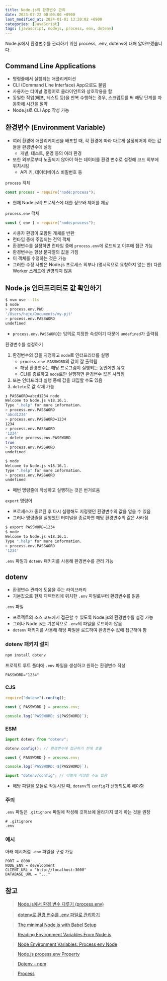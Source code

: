 ```yaml
---
title: Node.js의 환경변수 관리
date: 2023-07-22 00:00:00 +0900
last_modified_at: 2024-01-01 13:20:02 +0900
categories: [JavaScript]
tags: [javascript, nodejs, process, env, dotenv]
---
```


Node.js에서 환경변수를 관리하기 위한 process, .env, dotenv에 대해 알아보겠습니다.

## Command Line Applications

- 명령줄에서 실행되는 애플리케이션
- CLI (Command Line Interface) App으로도 불림
- 사용자는 터미널 명령어로 클라이언트와 상호작용을 함
- 동일한 작업(배포, 테스트 등)을 반복 수행하는 경우, 스크립트를 써 해당 단계를 자동화해 시간을 절약
- Node.js로 CLI App 작성 가능

## 환경변수 (Environment Variable)

- 여러 환경에 애플리케이션을 배포할 때, 각 환경에 따라 다르게 설정되어야 하는 값들을 환경변수에 설정
  - 개발, 테스트, 운영 등의 여러 환경
- 또한 외부로부터 노출되지 않아야 하는 데이터를 환경 변수로 설정해 코드 외부에 위치시킴
  - API 키, 데이터베이스 비밀번호 등

`process` 객체

```javascript
const process = require("node:process");
```

- 현재 Node.js의 프로세스에 대한 정보와 제어를 제공

`process.env` 객체

```javascript
const { env } = require("node:process");
```

- 사용자 환경이 포함된 개체를 반환
- 런타임 중에 주입되는 전역 객체
- 환경변수를 설정하면 런타임 중에 `process.env`에 로드되고 이후에 접근 가능
- 환경변수는 항상 문자열의 값을 가짐
- 이 객체를 수정하는 것은 가능
- 그러한 수정 사항은 Node.js 프로세스 외부나 (명시적으로 요청하지 않는 한) 다른 Worker 스레드에 반영되지 않음

## Node.js 인터프리터로 값 확인하기

```bash
$ nvm use --lts
$ node
> process.env.PWD
'/Users/hejo/Documents/my-pjt'
> process.env.PASSWORD
undefined
```

- `process.env.PASSWORD`는 임의로 지정한 속성이기 때문에 `undefined`가 출력됨

환경변수를 설정하기

1. 환경변수의 값을 지정하고 `node`로 인터프리터를 실행
   - `process.env.PASSWORD`의 값이 잘 출력됨
   - 해당 환경변수는 해당 프로그램이 실행되는 동안에만 유효
   - CLI를 종료하고 `node`로만 실행하면 환경변수 값은 사라짐
2. 또는 인터프리터 실행 중에 값을 대입할 수도 있음
3. `delete`로 값 삭제 가능

```bash
❯ PASSWORD=abcd1234 node
Welcome to Node.js v18.16.1.
Type ".help" for more information.
> process.env.PASSWORD
'abcd1234'
> process.env.PASSWORD=1234
1234
> process.env.PASSWORD
'1234'
> delete process.env.PASSWORD
true
> process.env.PASSWORD
undefined
```

```bash
$ node
Welcome to Node.js v18.16.1.
Type ".help" for more information.
> process.env.PASSWORD
undefined
```

- 매번 명령줄에 작성하고 실행하는 것은 번거로움

`export` 명령어

- 프로세스가 종료된 후 다시 실행해도 지정했던 환경변수의 값을 얻을 수 있음
- 그러나 명령줄을 실행했던 터미널을 종료하면 해당 환경변수의 값은 사라짐

```bash
$ export PASSWORD=1234
$ node
Welcome to Node.js v18.16.1.
Type ".help" for more information.
> process.env.PASSWORD
'1234'
```

`.env` 파일과 `dotenv` 패키지를 사용해 환경변수를 관리 가능

## dotenv

- 환경변수 관리에 도움을 주는 라이브러리
- 기본값으로 현재 디렉터리에 위치한 `.env` 파일로부터 환경변수를 읽음

`.env` 파일

- 프로젝트의 소스 코드에서 접근할 수 있도록 Node.js의 환경변수를 설정 가능
- 그러나 Node.js는 기본적으로 `.env`의 파일을 로드하지 않음
- `dotenv` 패키지를 사용해 해당 파일을 로드하여 환경변수 값에 접근해야 함

### dotenv 패키지 설치

```bash
npm install dotenv
```

프로젝트 루트 폴더에 `.env` 파일을 생성하고 원하는 환경변수 작성

```
PASSWORD="1234"
```

### CJS

```javascript
require("dotenv").config();

const { PASSWORD } = process.env;

console.log(`PASSWORD: ${PASSWORD}`);
```

### ESM

```javascript
import dotenv from "dotenv";

dotenv.config(); // 환경변수에 접근하기 전에 호출

const { PASSWORD } = process.env;

console.log(`PASSWORD: ${PASSWORD}`);
```

```javascript
import "dotenv/config"; // 이렇게 작성할 수도 있음
```

- 해당 파일을 모듈로 작동시킬 때, `dotenv`의 `config`가 선행되도록 해야함

### 주의

`.env` 파일은 `.gitignore` 파일에 작성해 깃허브에 올라가지 않게 하는 것을 권장

```
# .gitignore
.env
```

### 예시

아래 예시처럼 `.env` 파일을 구성 가능

```
PORT = 8000
NODE_ENV = development
CLIENT_URL = "http://localhost:3000"
DATABASE_URL = "..."
```

## 참고

> [Node.js에서 환경 변수 다루기 (process.env)](https://www.daleseo.com/js-node-process-env/)

> [dotenv로 환경 변수를 .env 파일로 관리하기](https://www.daleseo.com/js-dotenv/)

> [The minimal Node.js with Babel Setup](https://www.robinwieruch.de/minimal-node-js-babel-setup/)

> [Reading Environment Variables From Node.js](https://www.geeksforgeeks.org/reading-environment-variables-from-node-js/)

> [Node Environment Variables: Process env Node](https://www.knowledgehut.com/blog/web-development/node-environment-variables)

> [Node.js process.env Property](https://www.geeksforgeeks.org/node-js-process-env-property/)

> [Dotenv - npm](https://www.npmjs.com/package/dotenv)

> [Process](https://nodejs.org/api/process.html)
